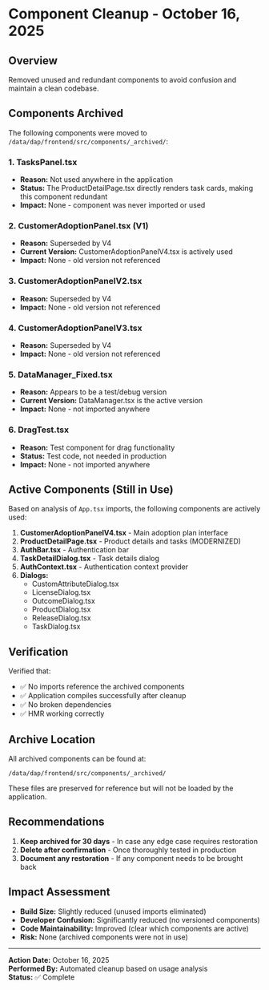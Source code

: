 # Component Cleanup - October 16, 2025

## Overview
Removed unused and redundant components to avoid confusion and maintain a clean codebase.

## Components Archived

The following components were moved to `/data/dap/frontend/src/components/_archived/`:

### 1. **TasksPanel.tsx**
- **Reason:** Not used anywhere in the application
- **Status:** The ProductDetailPage.tsx directly renders task cards, making this component redundant
- **Impact:** None - component was never imported or used

### 2. **CustomerAdoptionPanel.tsx** (V1)
- **Reason:** Superseded by V4
- **Current Version:** CustomerAdoptionPanelV4.tsx is actively used
- **Impact:** None - old version not referenced

### 3. **CustomerAdoptionPanelV2.tsx**
- **Reason:** Superseded by V4
- **Impact:** None - old version not referenced

### 4. **CustomerAdoptionPanelV3.tsx**
- **Reason:** Superseded by V4
- **Impact:** None - old version not referenced

### 5. **DataManager_Fixed.tsx**
- **Reason:** Appears to be a test/debug version
- **Current Version:** DataManager.tsx is the active version
- **Impact:** None - not imported anywhere

### 6. **DragTest.tsx**
- **Reason:** Test component for drag functionality
- **Status:** Test code, not needed in production
- **Impact:** None - not imported anywhere

## Active Components (Still in Use)

Based on analysis of `App.tsx` imports, the following components are actively used:

1. **CustomerAdoptionPanelV4.tsx** - Main adoption plan interface
2. **ProductDetailPage.tsx** - Product details and tasks (MODERNIZED)
3. **AuthBar.tsx** - Authentication bar
4. **TaskDetailDialog.tsx** - Task details dialog
5. **AuthContext.tsx** - Authentication context provider
6. **Dialogs:**
   - CustomAttributeDialog.tsx
   - LicenseDialog.tsx
   - OutcomeDialog.tsx
   - ProductDialog.tsx
   - ReleaseDialog.tsx
   - TaskDialog.tsx

## Verification

Verified that:
- ✅ No imports reference the archived components
- ✅ Application compiles successfully after cleanup
- ✅ No broken dependencies
- ✅ HMR working correctly

## Archive Location

All archived components can be found at:
```
/data/dap/frontend/src/components/_archived/
```

These files are preserved for reference but will not be loaded by the application.

## Recommendations

1. **Keep archived for 30 days** - In case any edge case requires restoration
2. **Delete after confirmation** - Once thoroughly tested in production
3. **Document any restoration** - If any component needs to be brought back

## Impact Assessment

- **Build Size:** Slightly reduced (unused imports eliminated)
- **Developer Confusion:** Significantly reduced (no versioned components)
- **Code Maintainability:** Improved (clear which components are active)
- **Risk:** None (archived components were not in use)

---

**Action Date:** October 16, 2025  
**Performed By:** Automated cleanup based on usage analysis  
**Status:** ✅ Complete
